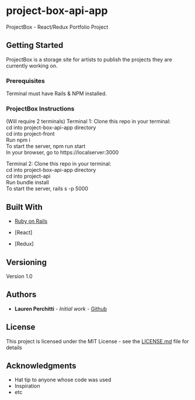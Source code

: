 # project-box-api-app

ProjectBox - React/Redux Portfolio Project

## Getting Started

ProjectBox is a storage site for artists to publish the projects they are currently working on.

### Prerequisites

Terminal must have Rails & NPM installed.

### ProjectBox Instructions

(Will require 2 terminals)
Terminal 1:
Clone this repo in your terminal: <br>
cd into project-box-api-app directory <br>
cd into project-front <br>
Run npm i <br>
To start the server, npm run start <br>
In your browser, go to https://localserver:3000

Terminal 2:
Clone this repo in your terminal: <br>
cd into project-box-api-app directory <br>
cd into project-api <br>
Run bundle install <br>
To start the server, rails s -p 5000 <br>

## Built With

- [Ruby on Rails](https://rubyonrails.org/)

- [React]

- [Redux]

## Versioning

Version 1.0

## Authors

- **Lauren Perchitti** - _Initial work_ - [Github](https://github.com/Perchitti)

## License

This project is licensed under the MIT License - see the [LICENSE.md](LICENSE.md) file for details

## Acknowledgments

- Hat tip to anyone whose code was used
- Inspiration
- etc
